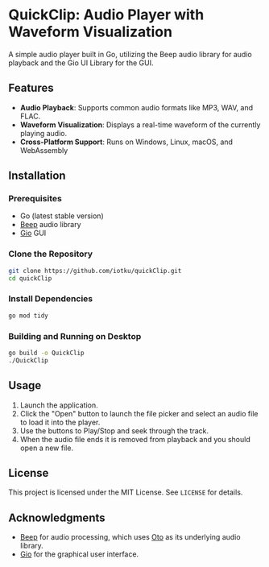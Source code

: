 # QuickClip: Audio Player with Waveform Visualization

A simple audio player built in Go, utilizing the Beep audio library for audio playback and the Gio UI Library for the GUI.

## Features

- **Audio Playback**: Supports common audio formats like MP3, WAV, and FLAC.
- **Waveform Visualization**: Displays a real-time waveform of the currently playing audio.
- **Cross-Platform Support**: Runs on Windows, Linux, macOS, and WebAssembly

## Installation

### Prerequisites

- Go (latest stable version)
- [Beep](https://github.com/gopxl/beep) audio library
- [Gio](https://gioui.org) GUI

### Clone the Repository

```sh
git clone https://github.com/iotku/quickClip.git
cd quickClip
```

### Install Dependencies

```sh
go mod tidy
```

### Building and Running on Desktop

```sh
go build -o QuickClip
./QuickClip
```

## Usage

1. Launch the application.
2. Click the "Open" button to launch the file picker and select an audio file to load it into the player.
3. Use the buttons to Play/Stop and seek through the track.
4. When the audio file ends it is removed from playback and you should open a new file.

## License

This project is licensed under the MIT License. See `LICENSE` for details.

## Acknowledgments

- [Beep](https://github.com/gopxl/beep) for audio processing, which uses [Oto](https://github.com/hajimehoshi/oto) as its underlying audio library.
- [Gio](https://gioui.org) for the graphical user interface.

